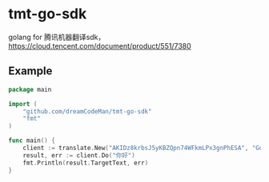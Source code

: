 # tmt-go-sdk
golang for 腾讯机器翻译sdk，https://cloud.tencent.com/document/product/551/7380

## Example
```go
package main

import (
	"github.com/dreamCodeMan/tmt-go-sdk"
	"fmt"
)

func main() {
	client := translate.New("AKIDz8krbsJ5yKBZQpn74WFkmLPx3gnPhESA", "Gu5t9xGARNpq86cd98joQYCN3Cozk1qA", "gz")
	result, err := client.Do("你好")
	fmt.Println(result.TargetText, err)
}
```
